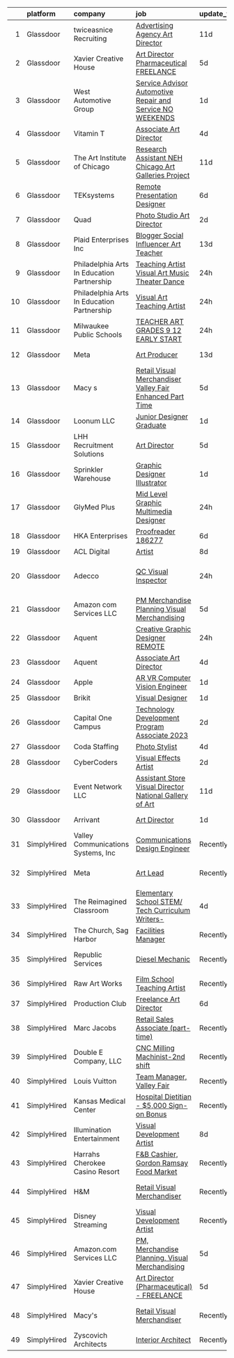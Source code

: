 

|    | platform    | company                                    | job                                                                                                                                                                                                                                                                                                                                                                                                                                                                                                                                                                                                                                                                                                                                                                                                                                                                                                                                                                                                                                                                                                                                                                                                                                                                                                                                                                                                                                                                                                            | update_time   | location                       |
|---:|:------------|:-------------------------------------------|:---------------------------------------------------------------------------------------------------------------------------------------------------------------------------------------------------------------------------------------------------------------------------------------------------------------------------------------------------------------------------------------------------------------------------------------------------------------------------------------------------------------------------------------------------------------------------------------------------------------------------------------------------------------------------------------------------------------------------------------------------------------------------------------------------------------------------------------------------------------------------------------------------------------------------------------------------------------------------------------------------------------------------------------------------------------------------------------------------------------------------------------------------------------------------------------------------------------------------------------------------------------------------------------------------------------------------------------------------------------------------------------------------------------------------------------------------------------------------------------------------------------|:--------------|:-------------------------------|
|  1 | Glassdoor   | twiceasnice Recruiting                     | [Advertising Agency Art Director](https://www.glassdoor.com/partner/jobListing.htm?pos=112&ao=1110586&s=58&guid=0000018316db4e4987479f5337fe9b1c&src=GD_JOB_AD&t=SR&vt=w&ea=1&cs=1_20ec08be&cb=1662535815410&jobListingId=1008096677502&cpc=BCC169F53084E245&jrtk=3-0-1gcbdmjqfk6ds801-1gcbdmjr2i7lj800-edb7004a59b6fa45--6NYlbfkN0AIiLXtwtv0BDns9BiY4ItblantFozdL6jLmLxNvS8mvt4_hCZCGA9HFZADUafWEV3hVN32I6b9jcN7wG-ZLzv6dnPBiW9t9JsLeTH_kW45mJNdDTg4heFNTs4f4heC3W5Tw3kYTJDRgpBozT3PIIQCQ1Gcv473jcaDYZGc-yzZMfIXGUznf1mm3htqTZgEJhHu1sOfGgDYf_Z9Rh_xZQiBOkDczLSkpSPzjGkU8OH05sq6Xlau2bT1bgWOVExiH73bPu_wscSUua3XxGx5PbFSppvCA7V4FOM2QJAe0Zl7h9urns_AukIxG-rn7As1GP8BvwR1wSEFF3p6Yj3u_fLPzbAevBgg21QkuhQMAm2Jnv-5L43_O1PYwF-RLOYfsQ0817aXCd665VA7Pv0zzfHo_ysU6M4PktGfZks5TrkosCu30rYxXAn32wlpVkSf-cPv0xey1crBMlHgBnZ5cmIb8qk57ygusVPMCGap--CO140ZwXGB8VJ2bECFL_zPYNuzAuLiNA7pmMhh8ljtMiloldpK47-jAb4%3D)                                                                                                                                                                                                                                                                                                                                                                                                                                                                                                                                                                                                       | 11d           | Atlanta, GA                    |
|  2 | Glassdoor   | Xavier Creative House                      | [Art Director  Pharmaceutical    FREELANCE](https://www.glassdoor.com/partner/jobListing.htm?pos=130&ao=1136043&s=58&guid=0000018316db4e4987479f5337fe9b1c&src=GD_JOB_AD&t=SR&vt=w&ea=1&cs=1_329b9451&cb=1662535815411&jobListingId=1008110153018&jrtk=3-0-1gcbdmjqfk6ds801-1gcbdmjr2i7lj800-5746db504536b99c-)                                                                                                                                                                                                                                                                                                                                                                                                                                                                                                                                                                                                                                                                                                                                                                                                                                                                                                                                                                                                                                                                                                                                                                                                | 5d            | Remote                         |
|  3 | Glassdoor   | West Automotive Group                      | [Service Advisor Automotive Repair and Service    NO WEEKENDS   ](https://www.glassdoor.com/partner/jobListing.htm?pos=106&ao=1110586&s=58&guid=0000018316db4e4987479f5337fe9b1c&src=GD_JOB_AD&t=SR&vt=w&ea=1&cs=1_f334ab36&cb=1662535815409&jobListingId=1008119583406&cpc=70E6D4E49C80165A&jrtk=3-0-1gcbdmjqfk6ds801-1gcbdmjr2i7lj800-2bc720b4f1381959--6NYlbfkN0D_KRozbKJx95I3LRYgbj09bqBDFeyQG4s8tCOB31p2DG6H_LVPF_tPZpprGOr1rMLMy3u-Kv81lti3wbG-o6orj-L5-nsq13eT9mff8hMbekRKIaqfvbBJz1V4-hkqkvxA5BVQKrgsPzRPMLozPkXoyHxtvSswbG4XvXJJ_eUjfC18U7jwTOWy_5nt1w6Rb2kbDGXM7LCv9MtVeWHoKqVf2Q31J4s3o0mr0NTbGvTcuwV_wdzay96VRDKdNqLVivyy8oALoxzHiV6CgIJyn6BDU4MYmzjxKW84hyDOWD_79xWe_HySOpyH0JTS8aEmvvnLTkUZKwjxDuFBDtHPHL47GWullK1xKjfsfzevic0KYSaHU4KyBm-LOoK0sLftd8yOlTNV1ez7CaxIxcnuF3f2aYtrratGHGgx0e5rSgb9RSKY2Agp3pubNic_knCyoo3gojaUXKN9zbbZoiXyh_osbtBfhehI3CnUKsFPpGjTk_Kkw_qhVQHpCnu9ggP8pKCZPFyoeGpyqw%3D%3D)                                                                                                                                                                                                                                                                                                                                                                                                                                                                                                                                                                                         | 1d            | San Diego, CA                  |
|  4 | Glassdoor   | Vitamin T                                  | [Associate Art Director](https://www.glassdoor.com/partner/jobListing.htm?pos=120&ao=1110586&s=58&guid=0000018316db4e4987479f5337fe9b1c&src=GD_JOB_AD&t=SR&vt=w&cs=1_f3da1eb5&cb=1662535815410&jobListingId=1008114719085&cpc=451933188B21919D&jrtk=3-0-1gcbdmjqfk6ds801-1gcbdmjr2i7lj800-f1e5f0aaf4dd2a59--6NYlbfkN0DMrcEu7yrtATojKJA7cEzGQ3FdRGWLh0CZQInL4ECGI6k5tN82kdM0OKoro5eXmjrzdC9P5oLAuJsnogc6HOpsd6Sr6VK9scQExpegxET5ys1DMXOvBJ3j2RciJFbEpvM34UZV54nHiJL8Shp2B94o-6zUDc8FdkY4qlKeH2Cf43Y9xr9oSOLZbDLP7O4nEGvdiCvHd4a6z8Fog91WUBvBP7CXA0Akqxk6PiXwJ9hqxwzOcLCB9R76TXtwlHpO1DT0Mzv9LVqLs0IV787C8i30akL229NgQVa4uqNSCn8nGFo0U39Obe4ribZsuD1pZ-47ajArYWqnuaPBdo58xyBWc_jjLm6uht0MHMQNa3NR-DwwFR4Uo7Y_EjpwTIWPmm-Jas5Bfgknia_-NlBypp1BRuI462Sl-280-bnkEqOB_aExEPyrjRZpAgm8MWwHDdpBjMV-moX1iz6iKqKv7aOD_kIov851EJK3LcnyNkbbXgdyflqFVgs7)                                                                                                                                                                                                                                                                                                                                                                                                                                                                                                                                                                                                                                                                   | 4d            | Remote                         |
|  5 | Glassdoor   | The Art Institute of Chicago               | [Research Assistant  NEH Chicago Art Galleries Project](https://www.glassdoor.com/partner/jobListing.htm?pos=128&ao=1136043&s=58&guid=0000018316db4e4987479f5337fe9b1c&src=GD_JOB_AD&t=SR&vt=w&cs=1_08accdff&cb=1662535815411&jobListingId=1008096860999&jrtk=3-0-1gcbdmjqfk6ds801-1gcbdmjr2i7lj800-8e8bed41e38952cc-)                                                                                                                                                                                                                                                                                                                                                                                                                                                                                                                                                                                                                                                                                                                                                                                                                                                                                                                                                                                                                                                                                                                                                                                         | 11d           | Chicago, IL                    |
|  6 | Glassdoor   | TEKsystems                                 | [Remote Presentation Designer](https://www.glassdoor.com/partner/jobListing.htm?pos=124&ao=1110586&s=58&guid=0000018316db4e4987479f5337fe9b1c&src=GD_JOB_AD&t=SR&vt=w&cs=1_43c6f9b9&cb=1662535815411&jobListingId=1008106163902&cpc=3BA4CE39D5B5DEF5&jrtk=3-0-1gcbdmjqfk6ds801-1gcbdmjr2i7lj800-fa0e62086725686e--6NYlbfkN0AuKz8EBO1xHDEL7V2YF9xF3dC_I9B9i-Zw2Jh8clPMK3KTieKealHQMRxLfyLBLKLyCZChEE48vioGS8a0Ez7NW0aOnvifFdpQQOujjdaUHEdWDHt4QNpGZAjjhsKVlr14T7U78cct0W5Qau0Rjt88-2mNLmcqtpoAGB14CgpGSHZQnfQqQFcpcRvBEk1W5ei5oR92AGnx66MxFucUc3kDNJNob8EFbS__s3RErfXG3a8NKie5f_Gpzk_8oX-D59EUYzNky63Bd93KD_Bt0-NUXtMsDq9-8Of3kyNtnS8lqwoqFYzsRx6VNC8nW8dHUJSd4apiuqTP0l3tsU_S3osPcGPeme4pGZCx4Svcy67cHNe6w_6i3S-XjWtevewb_67thV3gX_0capsv8BsKr-5ihIkxLajyiRVpDrJeCNTuQ3i1U1Fli6L5UqO9RyfLuhpLuwUTIYm_ZrHwZ5ElNtHh9eKApgV-xjsA7e7c9CwLJZwAcQgN4FYvt7-YP8OsXstuMlDxz3sSFda5-s-rJnqtIo4PDDLo5_pwH0qf1wpGkwWUuGB4vCTDtvl--JiZU8h7WZmXWO-wqskZx-DKxevqemv4hRXhYPd9tnKNdwBdgF9qXKJIteWgWrw98x4D3ubyq3sFfOnsXECpDqa5SD5dNJOE_-YUfplS57aJCtvQrhTN-YNZ7XOzBOH84ozMrfFRMi8vUgBrC7Up1pfXxeiQuweZ0aQ1FfVM9eG2Db1m9q-p8KA2n6lx0xUOluAsSHodyr_DZevRix6B0oZzEWpJgVpZAUESTj-oZZjZnab9p7N3x_7Ai0JEJVR2MN3qo2xldTXYHXWNMjbKHLoGEJqt_WktPDL4k30ytqgQ422mmZ1AxBwDSnhM3iTuCmsjfdhHmK6U_v1PEv7pPWazQzOyDYVBeYCGy9A%3D)                                                                                                                                                                                                               | 6d            | Dallas, TX                     |
|  7 | Glassdoor   | Quad                                       | [Photo Studio Art Director](https://www.glassdoor.com/partner/jobListing.htm?pos=115&ao=1110586&s=58&guid=0000018316db4e4987479f5337fe9b1c&src=GD_JOB_AD&t=SR&vt=w&cs=1_9ea39736&cb=1662535815409&jobListingId=1008117166165&cpc=F41FEAB56D215062&jrtk=3-0-1gcbdmjqfk6ds801-1gcbdmjr2i7lj800-c144b3a1b66de793--6NYlbfkN0C0XETh_9p0hFVWodd5b4yyhLbSJ-n_97YuXeG9ZsPyAO_rZ2JpYdwEW4NahdWVej9T5kgrKJeAUnkL7YDGWqQF0UcggUpifIQBgaZ6DLXP3FxKm5KEAc1vGz148wUQHLMU5hDD-2VQ93krt03slfD7TrDQGpxxZB2URoYLYCRTkhQ-r0uVhpBvr5BeiVKixz4rXc1y9J5bfI_8Llr_OXwPIa7sf3GG_-kCaR1yaeSZJQ9-6ZzGs8uvhffooT-CKkqCU44WMh0B9ON8cmLMPbDe2ToGnxUWSI3DH3W1ay3RDKFBJfytQ44-vFhqeR40m7vQ_Od4UEkjvsBHraUMfTn-F_2X_ztbTtK1MIW3jvoix1sXDROsYtXQexfnjbvyOdnk839ZfYQkVsZTISUZBwc-FbtfeKKH-1MN2ckFW730xQGte6jqkuSm)                                                                                                                                                                                                                                                                                                                                                                                                                                                                                                                                                                                                                                                                                                                                | 2d            | Mooresville, NC                |
|  8 | Glassdoor   | Plaid Enterprises  Inc                     | [Blogger  Social Influencer  Art Teacher](https://www.glassdoor.com/partner/jobListing.htm?pos=104&ao=1110586&s=58&guid=0000018316db4e4987479f5337fe9b1c&src=GD_JOB_AD&t=SR&vt=w&ea=1&cs=1_961887e9&cb=1662535815408&jobListingId=1008090364684&cpc=BAB9AA3F436D8911&jrtk=3-0-1gcbdmjqfk6ds801-1gcbdmjr2i7lj800-59473afbda2dedc4--6NYlbfkN0CerEF43NvSmNKobIBw0nTZOkYDHcKNWop8bxfdmh1mR_153UERoSsIBmaXSegOUu2u0qsTpRr3z-bdVA_VCSbo1kysltcIBp9JpIKrWk5qtD0bYx6Zr_WUP7E7E1515xXAOvEKUXZ8oTSdcY4i9xO13y2GPQP-MINmSGTJ3zb8uoID-cpFVIa0p4MYqkTTdI28KOiJZd5HKbSjw2FlAMy6lGofAMyejWIOCqpx4ncbzBGmdbFSuf_WTQUk3np2N6xosnfYxLQWaoXHr_XKossvAWFzhwIDi0WyAdG7-xggb3ADLZLaDFcWhyRwQ-H2h8fOhyJZpz_L8sEah8RVZaFzcRYyTDvSiz3IRCLJygkfsvAob2jTBVpJ1u64Rl39rulsgAD7riARaWk6MLHbgMljSP6fiHJQpqxTP6yG2uTRekt0h7TEdOOD6YNW_NT5WktbwvbZ8-SB7vA5GtE4fz-pQ2Fvvo7VOjsHTi9JAeKZhrvrf2BH6RBFOhvJo9fEsW_Vefg64_CqYl38gCGHAQzi)                                                                                                                                                                                                                                                                                                                                                                                                                                                                                                                                                                                                             | 13d           | Peachtree Corners, GA          |
|  9 | Glassdoor   | Philadelphia Arts In Education Partnership | [Teaching Artist   Visual Art  Music  Theater  Dance](https://www.glassdoor.com/partner/jobListing.htm?pos=101&ao=1110586&s=58&guid=0000018316db4e4987479f5337fe9b1c&src=GD_JOB_AD&t=SR&vt=w&ea=1&cs=1_493b1af3&cb=1662535815408&jobListingId=1008120583535&cpc=70D6958B2CFB98E6&jrtk=3-0-1gcbdmjqfk6ds801-1gcbdmjr2i7lj800-b946f5928ed3bbbf--6NYlbfkN0DeXU0vMxLyKhfauY-dgUBa_3v1DHLtGGo4EP_Dl8CiYyPDWSWEoavR-pP_Rfsok9UvKhxW-V0QEzfrXpmnrRXkomoNPO4To5oP5oKq35b4_ULwkkfl53JihgxHfvnDu15gfYQrTQQsgU3uXkB_oeErWL1IjTY4U9xxlfCaeWBYuqoDZQzecVG-8mEpwhK5fKRK-20CX60YwtKo4qOKPkbPqpcUX5ac52E5k7E667yOITVyK3jYjouLdbf2IFoJxZnxox0IsMTintxVwkHFMgieRdAxztHZzhiSbSbx1SKhm2la_L4B--qBAlWqdxEoNBXQ0th-Jy1GvpzCnTudEdEQ3KvJLz5YWmWSLHzyfGjEIf0DdrrzukEUGAwW4g_YIAmUFl3AuiYmbvSTKkOu5qqp6CFfWDkns8PWArSz6lvYnPqT45Q3DyVzMt-gCF6cV930VT3eJ1LPVepJnw54v33McmtK0pbN-bhOz9BBYVTYd7W1h7lZl4x8QSWXo2Jj0yHRzyYWPIIr0w%3D%3D)                                                                                                                                                                                                                                                                                                                                                                                                                                                                                                                                                                                                     | 24h           | Philadelphia, PA               |
| 10 | Glassdoor   | Philadelphia Arts In Education Partnership | [Visual Art Teaching Artist](https://www.glassdoor.com/partner/jobListing.htm?pos=102&ao=1110586&s=58&guid=0000018316db4e4987479f5337fe9b1c&src=GD_JOB_AD&t=SR&vt=w&ea=1&cs=1_af5dfb47&cb=1662535815408&jobListingId=1008120853288&cpc=036CEF58F9688075&jrtk=3-0-1gcbdmjqfk6ds801-1gcbdmjr2i7lj800-b73a778554588c6c--6NYlbfkN0DeXU0vMxLyKhfauY-dgUBa_3v1DHLtGGo4EP_Dl8CiYyPDWSWEoavRXNthk2SYWrILHiYE3DEakVSCRBXQMCDvgCm0FJDHswU-WY9oL_3cru8vn3LQoY5vxkX51t-2W1pDJfnHGc3IN_rYewwOu2l43f4D_vKypS4iAz1DnxUNoLwTVfS3-JeK8KF1JGXSTgljgw6zSI874_3vd3mZl_GQj7w5KItXlZAabuYKs7Ohn1q0_Lp5eQhRHfvCmY0F9eEZLP1HdqLm3fLO9fJYvXhyMdyjbLpnIcJ7f8rsz5KtTJ4ADJPJzZKr_t89E_oIlJ001OOwj3CKWRqCL2hHbmwLVmSZJfo9-ZrnGUSRwM2w1fY_24dNIUSV49LMlqykkuAmhtVOnI_aIwx1_NZEJ7atrQaYvr5EaMC2lYgAFTyoAOgMzZmrd5yEHLcw43LOoAwRC-5DMyo540WxalswCqrxyBIMaG1iU4zD0RSIFvlgsZyxsDSAZGydEF9QByPD5YczzgPpny9T6Q%3D%3D)                                                                                                                                                                                                                                                                                                                                                                                                                                                                                                                                                                                                                              | 24h           | Philadelphia, PA               |
| 11 | Glassdoor   | Milwaukee Public Schools                   | [TEACHER   ART GRADES 9 12  EARLY START ](https://www.glassdoor.com/partner/jobListing.htm?pos=129&ao=1136043&s=58&guid=0000018316db4e4987479f5337fe9b1c&src=GD_JOB_AD&t=SR&vt=w&cs=1_64c8b8ba&cb=1662535815411&jobListingId=1008120123852&jrtk=3-0-1gcbdmjqfk6ds801-1gcbdmjr2i7lj800-b972c9ecc7486eea-)                                                                                                                                                                                                                                                                                                                                                                                                                                                                                                                                                                                                                                                                                                                                                                                                                                                                                                                                                                                                                                                                                                                                                                                                       | 24h           | Milwaukee, WI                  |
| 12 | Glassdoor   | Meta                                       | [Art Producer](https://www.glassdoor.com/partner/jobListing.htm?pos=108&ao=1110586&s=58&guid=0000018316db4e4987479f5337fe9b1c&src=GD_JOB_AD&t=SR&vt=w&cs=1_3c84b1c1&cb=1662535815409&jobListingId=1008091260179&cpc=7F6F94E2229B3AB5&jrtk=3-0-1gcbdmjqfk6ds801-1gcbdmjr2i7lj800-c82a7812f4a80d0d--6NYlbfkN0DYl4UJW4r1Vl7FEn6T9F-rD9lpC-0oMJVSiWjK_MGUd8e8cHXcpv6KPyjLHZEfqkWa64WtQjPMGSY3b4Xmvffub74Om7q6JUrafOcFe-siu-8HBcotyNKtAF0V1k7ElnbzbxQym_KPVdLM2ObjsZ_FR8wiyJl0fhv0P_zPDr-Wd-SQ5GCCSBtLrc1z7zLMtAqqBoql3cPwMxX2_rInJIYRickMm0q-hrloU5qQBPPO7Ya8DT6bJ-gg6ipiSrrNdXtjD9qKICKpJHuirG-51Jjpp0-Jq4UTLL-0uptjsK-cu47oTpt5bqqcGGlFBAIbfONNQ4rrv_JRl_VDYSm3vS__MewxTbcYR8gqv6X7cukssFkUQm7Q34a6AtWfOwk1bJuzT2t_uxQau1vP4-dHOh3n23itJwBdXUmocU1Co2sxKK6kmYounqen7gDnrsbM-e5Un6kuYu4RRStnikFfLjfgVPFxcRUZ_sy3vXyPXT53E1Q2TFxjMwZIVnOS2ffPRYApY378FrJZ86ZZrcKAP9IWUKdedDjLpeD_bznrEITX1BGvkoOzhQAF4FyAj-i-pnm-Jr0py846B3pc3e7O8uVTO2gHwax9rHla5AMUy8lDQr2NM5Y3ThHvpkAd6I5GyhwzrmcQxlxuOueG_e4nqxtTij2DEUBuG4yOLAm43d6H9hraIuLhFdUqXyNVfO6SJ8hTKYtjOekfqYtq5mGNUvXgSlxdEIWQ-tD1b2OCpxgazx5AetlVqrMd3DgGBisI4mUPMZfvpPS5MdyPx1PxfON_-qJYmOQ9Q0bEI4CV4eUYYwENZouqF4vu5PXBxMjMNLJdV5NtT_5oOG1kZIbFiV7CW5gktlwklg13xrbZkKc6zlB_Ia6cZNfnr3XYnPoV2z_CnkwhZfjUDq1F20a6FUOAyeVyVIMwMNz0q3OUBXi9FDr78TaTNDbbI5k2RA7omif7-wXO2rQ-YqVHqQ7ek2GFPSJjMCLXPOiRxFSuwJvU9GvjSvTzRXNkj8mQZi2YLbIkewv2rgAd7vj2RHaV8r3L5Uok8Dm4fNZ_1lM6yRDFyvrFD6OOu0khVHvqWmgjMZA%3D)                                                               | 13d           | Burlingame, CA                 |
| 13 | Glassdoor   | Macy s                                     | [Retail Visual Merchandiser  Valley Fair   Enhanced Part Time](https://www.glassdoor.com/partner/jobListing.htm?pos=116&ao=1110586&s=58&guid=0000018316db4e4987479f5337fe9b1c&src=GD_JOB_AD&t=SR&vt=w&cs=1_56518c92&cb=1662535815410&jobListingId=1008110160549&cpc=47CFDC01B3F81FAC&jrtk=3-0-1gcbdmjqfk6ds801-1gcbdmjr2i7lj800-5da6c5e2803bcb5b--6NYlbfkN0DjHvLHG-fYDKeElzGabtytFldtxc-EIiSdXvIQjqX9HIzUG8IcG8J2Fjb1m8vVYbj7UkJkEuE7faAcNrL4UiOk1K5ZpfKM1XE2TmlsSwr4vNdtZNE5lC1BRV8l9gCjzIxmFNjv3-gzqoGswfWb1s5GqSiPkuwivaXS29dbgNBYWGMRuK-oPmeGNFd4M2eWhNNPXxrsCosWQFfErU9inhL8w3sckAwg0wtOcepzmU0NQYfRKn9iyQLCdDgfedMnetR2dKZmxBiwZ79I9MQjV_4Mku41_fW_vp_ahiFHCjyRHz2sozPFxku02y_kcSziz1hN9ZrFYzeGhYYLVI-g4iT0NHu7FhslolRPy5lxQHRJpNXB5mkgG7Cb3xZAz6VWJBeaNlaJSwEQ86WtPSVJ6zllkeR1eKwHjr87SkHrj5YT1MmeRHzkJfRZCsuLXEiHU58PDIx95QVrJ85CXG8vWhtVEY-Cp8_-S2zZMWiMxmDc2-f9gDdO1hlMtTF0cFsXiNP2O2_65bJSCc158z-SAH7T2s6ScTjSO1i5bPrbcy57Nv2cEJiLhsqPW3iqgoqzwP50s0qsmH8V6zUF2eSOZZChE8YD-FTNTnPtKbQaPKb2nhVk4gER11D7jgulHoQGqHbTubSwlOJ8DMg5ap9xMKRmDeDvs9Bn902FV9wkKbO-yYNceBcJVkrNMfGptrVuLsE8H1cH9O_3BnwV-sIJzbqKSgIoCsXKmTAR0Gp8n_4VYPl0fC5j6GDRdJGfDOINwHpG_XshMlbJygYkhQ0ieUBAzGw24gAiua72cShUEU1RwFanta08eQ5G0tWul-_bEkncZOmyrncTqJUEZy67qU_ufDLxxDkfaZopFQJLpVKB25mkmKglSar-bmE77tXddrLlLAycHTXq9XOpfm51XzwtDf8Ce9cKKwkZ6wX_B1SH2oMq1ecKEhKPiAQjy9MnDpY0BXGsB_G7--wNUFwMr0sGbHT4TiuUKSxCyvn6_ckMAqnjiIkOQPm9_ml-LrBmPoYDUYBZfzvDekYj4O0vBULzU9FfwKtjRfOXTZTVCpvVGvKMz00P9kFBBsyR1f8-MKrsope0q109-w%3D%3D) | 5d            | Santa Clara, CA                |
| 14 | Glassdoor   | Loonum LLC                                 | [Junior Designer  Graduate ](https://www.glassdoor.com/partner/jobListing.htm?pos=109&ao=1110586&s=58&guid=0000018316db4e4987479f5337fe9b1c&src=GD_JOB_AD&t=SR&vt=w&ea=1&cs=1_f801a3e1&cb=1662535815409&jobListingId=1008117829071&cpc=56C4EA4A1A191A49&jrtk=3-0-1gcbdmjqfk6ds801-1gcbdmjr2i7lj800-40214ef59b438126--6NYlbfkN0DAwgduWqBP7ymGN-lTADpinz2i-23XbRAyg5ywqS-MDfuU4MrSvHQrlYYDKmwGGmwluOBvz7vMslEzgRKJczfPOFybmcpWvAGGJl5bfuMi8XlHlFi-cravDhvAvoHGrCoTnNay-wBlxzCKwuu0iSTYx6TpVe9_VIsP_lWlZpD3xOCbK1FaavEr53sOfhyg6Y0h0G6NYtT_yb1R4q4U_ADB1Zi8kr9V3ACf-UNYgYppmWRooKDWr3bJiVKtM1ALJpd52tpH0O1SH9njzIiTaU55yfUAUGiIL2vosU6fi71etduZzAuPMnCrgY9Hx4i0T7cUzUEOZCr71mqSh9hl5gk13EgzEG7a_aEKESBodXzduFQg_hbl-cZFeLKvT1JSCwU2TqHZBR65ZsG681rpWm9uhJ9Dsfl42r-p72fAxY9gO31E6Djdl2aY_G-9Zl931SYxOrruWbw9uNIQ9zXGEpmuDaTnidyH3XLwn-NhettvUGIZP5xjCCaMw31xtndF6ek%3D)                                                                                                                                                                                                                                                                                                                                                                                                                                                                                                                                                                                                                                            | 1d            | Valencia, CA                   |
| 15 | Glassdoor   | LHH Recruitment Solutions                  | [Art Director](https://www.glassdoor.com/partner/jobListing.htm?pos=123&ao=1110586&s=58&guid=0000018316db4e4987479f5337fe9b1c&src=GD_JOB_AD&t=SR&vt=w&ea=1&cs=1_fc3e9ae7&cb=1662535815411&jobListingId=1008111168499&cpc=8795CF9063CD573D&jrtk=3-0-1gcbdmjqfk6ds801-1gcbdmjr2i7lj800-594b05be6f3a8538--6NYlbfkN0A_GD1K3dzeu7WcKnsm6RLSD1_QV-mkIht0EvhowBp1RB3nB2zK51B7Vjdo850qtD2IlWP7qN46OduFOIBgA7Elws9-g-ty8moVJwKK5VZpGdytBrln9p2OhL9OxaDIHfNoVEAs-Oyh2XOsSrGI8Dcsg_D9TDHN8XnUbFPE377tbfZ7cW-CMO6C7uNUBSzygqxXz9P1v2ZNeQyP9sDQ81Y4GHig4L46ZsHGowDFD7sXV3y6qknBkf_c_WAzHog3FJAnyfvmvbk01aKcEQodNRPvljuyoMCI_aaaxmbSRWEROWkJVPgc8FFZdJnoe7YcXjWi4_ZpJndi6YrYd6QlGW7NHd5AKjB_GBJRMMyX53bPdtIXAZvXLQoLvq8qTkcgxcJZuZafS2DK6JS0PzVsG_lYRsPuWmTvHlj6K_ik6DzDY_HovcbLQsTqr8kbD3ZQGACE5ka3b5424FyGLsZ12PBNpZ8Au7BR9Go2u4_fcODyDVgUmo2_ZYkd6-Lx8Tml_Jr_Nb55Kv5kHLjduIo23pgbirFjTgF5QFKCVPG2eba0x6auIq6QbcRli-N90erpkyjQTifzeyJYNgzAWXDVktbAr5SAAFauUzx4mKuL5bKY2Naj7gp5xQDAqIwWAjycB3Qys6Xzq97W4CqG1CzOgeCNSgK-0EsEn3KGzlxN7BJQOJz9U7bhru6C954PenPMKlMdmZdib5_0bK27z4wm0uKOIVD9VblORSu9neLHj5vVog8av3cJg_61jxMrY3la6uCpztDdJuj5Jq31SCcHMoBWbMmdg_oFNjo%3D)                                                                                                                                                                                                                                                                                                                                                          | 5d            | New Jersey                     |
| 16 | Glassdoor   | Sprinkler Warehouse                        | [Graphic Designer Illustrator](https://www.glassdoor.com/partner/jobListing.htm?pos=110&ao=1110586&s=58&guid=0000018316db4e4987479f5337fe9b1c&src=GD_JOB_AD&t=SR&vt=w&ea=1&cs=1_16095da8&cb=1662535815409&jobListingId=1008119437871&cpc=0C139D4CAD5A6DB2&jrtk=3-0-1gcbdmjqfk6ds801-1gcbdmjr2i7lj800-23cf4bdbc12d4ae5--6NYlbfkN0DWtRa9NJfjQIs4MWRRqD4F41esfMsK79cV24t80VXfzRKFVO1HOwhLjPBuvxuRJCA6N9YdHF9M0Aq3KvJjQqw8lYNsOZ-6jJ5IaLByCRWZkeONBb8JHpC3oOi0BMDYhCfqb_avAtQ9EZUo5hZxSHwSSHZL1AXmvZD-NEMG6CzGM_jQ0DqTjJra53fp_NYTgNxJdunWuI1pQoJGBHBmp7SbtOfKio_yf_BWF1R2KYc9CiibD742sivT25K2rkjf8Z1PwfS8VIiM4dj44lw5cUJ9rQZgvTTOKutJVIP7pBiUjGR1QdvA1rL30lvcB-VQjsAvJeAt1EbjO3-V-6uYH48tpB359XVmnshG7Ydxsq-2pJGoGIJtgl7zUk55PoLd5IjFLoCSW1Z9tAuNSP1fFhu8s-Gw-r79j6JpVxb_osjdlSaS_NGD_k_G2PA7iyOLN3nBOwYbpokirOQwLAUczYlimuiGj5RP3NrrQ_hp046AUe-UYfgvOjUAGCrHlNf1Rp0%3D)                                                                                                                                                                                                                                                                                                                                                                                                                                                                                                                                                                                                                                          | 1d            | Houston, TX                    |
| 17 | Glassdoor   | GlyMed Plus                                | [Mid Level Graphic Multimedia Designer](https://www.glassdoor.com/partner/jobListing.htm?pos=103&ao=1110586&s=58&guid=0000018316db4e4987479f5337fe9b1c&src=GD_JOB_AD&t=SR&vt=w&ea=1&cs=1_48619cbd&cb=1662535815408&jobListingId=1008120966594&cpc=7E331B339EFC28D0&jrtk=3-0-1gcbdmjqfk6ds801-1gcbdmjr2i7lj800-5daef253e4ddcdec--6NYlbfkN0D0HV2yTz4X40il03i7B4p6zykbhPAjdO74rASSGNohSlnBnS_mZy5ah4d_eMjiqjCOiZOfr_-vB8_yhAp9oQwH0NPuwVrEIZaHPF5kUZ7HjgZP1wz3Qco-ivymLUQ4g7nvrbJfNSDeoPtN6blJG6FY4prihzewB1x9irE-nuJEmt9Tr6BpfjjHpBCmSrtZGwTxYXOOQgybgGuBc6wr4g8knGySC7a7PeXMKOR-xQ-bnHRXwisz_uFpV-RM2ZFeP_PW039haapZL4_Ow8V64LzZiZWA_0Qpvn8Qs8edlTSay8bjBWz5jd1EWtgrrTul8V6E6akw85kM_UrNcc3jlhSW9RXDSB3AqcKC26RglZYP-Ds6Um-FGCEbc9tX1Alb3Wgmfz3li-sgGA461i8By--idETuD7D9r7OFqsLlfibfnFJxQKZZdB9ARj9WW1hhbDnLM1Ev4FzLI_g1aMf64mUIK1P3HP97zEjG_jVsq2Z7_atQn0DRUvQ59DR8elEgRpM%3D)                                                                                                                                                                                                                                                                                                                                                                                                                                                                                                                                                                                                                                 | 24h           | Provo, UT                      |
| 18 | Glassdoor   | HKA Enterprises                            | [Proofreader   186277](https://www.glassdoor.com/partner/jobListing.htm?pos=105&ao=1110586&s=58&guid=0000018316db4e4987479f5337fe9b1c&src=GD_JOB_AD&t=SR&vt=w&ea=1&cs=1_001a5419&cb=1662535815409&jobListingId=1008106339459&cpc=654405A9B1E0A9F5&jrtk=3-0-1gcbdmjqfk6ds801-1gcbdmjr2i7lj800-1e426b004c17d5fd--6NYlbfkN0D2Zbx9XuZiwQ79GU-6D-_G_OF5jUrh-BR5XA-QHW_xVEvvOjbjwa9TzC44A7zOICsnJ8Bcj6TUKlLgfwOvh9s26w1ojvkI0qYs6bFcr_QPC3YnB6ZCkKNaPPwi4P0XVq4S0Qp0vN1mGGWvsT5IRDNMD6NehSMKe4S1R15tEdi0U9Xayo56Zu28u-R9D5JIjVfQwAIaOPm58jV48tL7Qcu8mFNXSYOrsqvAzqiEPrGoG9yGC1JMrXgXdfpP-6pLrpV6i4xCP5sslE1J0CMSf_nMqU79oigIQKe-WNP3KGbckOy1rL8syeBt7TEPIRNerj6vZ0eaPwPzexUDL77fSmsYJ2Z2G3ckuCvccWazMfgTlJP9iZjGiQb9OyM40uYf2pmu3vccLBZAxwdRxssnEpkEDn7NJkAMBNn13_hcS-oNjC4fPddOgmDN06DK-lfPOa4trKzsVZtzmFaHNJtQ1l0WJ5bAvo7YQC-jVDFjFcNNeW-ugQi7pag2gdf3Y2Dm3ok%3D)                                                                                                                                                                                                                                                                                                                                                                                                                                                                                                                                                                                                                                                  | 6d            | Remote                         |
| 19 | Glassdoor   | ACL Digital                                | [Artist](https://www.glassdoor.com/partner/jobListing.htm?pos=114&ao=1110586&s=58&guid=0000018316db4e4987479f5337fe9b1c&src=GD_JOB_AD&t=SR&vt=w&ea=1&cs=1_b1864b98&cb=1662535815410&jobListingId=1008101620931&cpc=9908D8D4413DBB8A&jrtk=3-0-1gcbdmjqfk6ds801-1gcbdmjr2i7lj800-1e1e6a7596bc3497--6NYlbfkN0Aba5oU64R_O9Kj8y6RMdSSFXuPwn88DcWu9IRDlipDHjxHIIFB0atBqVJ04z1yB38sNRUaQYWnAKEphvg7lL8lXO8IqVxt434Q98Gc7yrsNslHBsmIeBGPsUtenThiWrPmLMkW9YCqY3Q5tb6FPlv2NuSf3xHOCUjiliOOPcFCEuAxpymEIeR4hIwIZU5-Q07HVi_53RtFGtxTA_BevdGwhr_-qMg4EyUcBJzRSJDxEhYaLkEz2nD-2e_MEA5bBfjQLBv9AIJLKtFehbwoFd3lFPtniUiIg0ts3PwMvdeMjn2oLAZrcjCN8Tb0pC0qQIUNMMmi1Gk841xTBFOsZqK4k_97Ey8pfraCdvHqQZe3JRgt-Sl83GCd_BLpjzUnqz-NUR8O1O0-JMoJAb-VOctKQgty-ZIezovjhyXRMkFVyV_YCRaSVcI0t2joiQkiwAC9Ka2BYACXvkXZACYXUNw0eqUlZIakEAeLO8U5o25cFm3J3cXPFv5Z)                                                                                                                                                                                                                                                                                                                                                                                                                                                                                                                                                                                                                                                                              | 8d            | Remote                         |
| 20 | Glassdoor   | Adecco                                     | [QC Visual Inspector](https://www.glassdoor.com/partner/jobListing.htm?pos=122&ao=1110586&s=58&guid=0000018316db4e4987479f5337fe9b1c&src=GD_JOB_AD&t=SR&vt=w&ea=1&cs=1_6a1529cc&cb=1662535815411&jobListingId=1008121730426&cpc=2CAED5C921A5F994&jrtk=3-0-1gcbdmjqfk6ds801-1gcbdmjr2i7lj800-0dcd5a41f4c7a90c--6NYlbfkN0CsARmfH1XNQTa22oGIIJ18FtyAjbQsgfeQZpddTLaeHvS13ZX1kSY9xm5ih0iGn0oqqVGXGSJmHhNDjNGZvaNvPgUK7v3J6n9oWpoxmR1o1rNxZlHBD_mQQ1wqTZIft9GmQ9LsFUEt4gg1TMhoS0fk5LSlO7gQlZjVnwEIjg-XgJ9eX6uMzLzHGB3179kqDyVbK0f6MmdXdf7HgDJY2GZArHwvGV874rdac31T4ngfrVBh_ny0uWjgPtBIO4TKzJaCsieETUaTyfb-QBPjyIEwx0h9twpE99ceBvN095kvhWdXXx4Bfx6FEugkWHE60SBR_7mhe3b28kjqGdTVYC4IXdv1_lb5MT4e0PrMMxtdcCGZN4Z38ET1SYBAz2nQ4I8VtQLsbNZhFU__om-3K2pyinkR8TBNgqeeRdDszMi6HSpyLAIzp3Bb6WeN2AkAa81zf2mUB0Z48jViu_iD3Hg7Skt1g47TrsnXIZOX4P8IZLee6BjsKLzOb7s1KqKM-5BYfLJQPdpmxo7cmt6MtaDRfwP5fSwg1v37FOvSQt3d0KvB0N99DFROP2gCdCLSicSAWq_DK3koY64ya4cMoDFjyF7rJCtBkes75vOnNLrA6FW6LxQatB-kbDX92RJTpZvBaRqOZqE7HNQQXKZatFeoDeL2DmjkY0o%3D)                                                                                                                                                                                                                                                                                                                                                                                                                                                                                   | 24h           | Highland Heights, Cuyahoga, OH |
| 21 | Glassdoor   | Amazon com Services LLC                    | [PM  Merchandise Planning  Visual Merchandising](https://www.glassdoor.com/partner/jobListing.htm?pos=126&ao=1136043&s=58&guid=0000018316db4e4987479f5337fe9b1c&src=GD_JOB_AD&t=SR&vt=w&cs=1_0b89dcfb&cb=1662535815411&jobListingId=1008109104492&jrtk=3-0-1gcbdmjqfk6ds801-1gcbdmjr2i7lj800-1790ce31e7dd6f83-)                                                                                                                                                                                                                                                                                                                                                                                                                                                                                                                                                                                                                                                                                                                                                                                                                                                                                                                                                                                                                                                                                                                                                                                                | 5d            | Remote                         |
| 22 | Glassdoor   | Aquent                                     | [Creative Graphic Designer   REMOTE](https://www.glassdoor.com/partner/jobListing.htm?pos=121&ao=1110586&s=58&guid=0000018316db4e4987479f5337fe9b1c&src=GD_JOB_AD&t=SR&vt=w&cs=1_80eb796a&cb=1662535815410&jobListingId=1008121287490&cpc=654405A9B1E0A9F5&jrtk=3-0-1gcbdmjqfk6ds801-1gcbdmjr2i7lj800-f82d54cdd6eebdc3--6NYlbfkN0DMrcEu7yrtATojKJA7cEzGQ3FdRGWLh0CZQInL4ECGI9gD0Wolx9R2EDT7B77c2cQrmbkUFXy7nGAr5PvVIZVW6_mvVP-l1muXi1Go6q2KKpmnytCKf_R-m4nfPhHaHJqQrI_6Q8V1EZfF6pBbCotJnhkDVOb91HN8QagCp3Z40nvYUHS_QPH3I3UuzGFLxZ3lZ44_dia-80_GB5Aq6qN2Gm8KA1v9uN-N1cvZmTy8rXTL1RzggKAB5OxDb6zOjY0y47hggn6PRDmkLAuJ63lyYgZPaatlcsUiOHNotoH19cr_UjGACAkg1oJjorT9pv6toqhE-4Nx3oy95oC5ORgPOylaxzrCnFCMZEHx29OVwhq2kZxRrMcWwTcFa7nt4QUxz8ARSicMcLQglB3s3jlIXBBxOmhGMjQIqKsyvw-tv9lM4efHZzCPuZM1N3i6MC24Ovn5MM8EpHWxzEU5uZsckLCt2_PemcM%3D)                                                                                                                                                                                                                                                                                                                                                                                                                                                                                                                                                                                                                                                                         | 24h           | Remote                         |
| 23 | Glassdoor   | Aquent                                     | [Associate Art Director](https://www.glassdoor.com/partner/jobListing.htm?pos=117&ao=1110586&s=58&guid=0000018316db4e4987479f5337fe9b1c&src=GD_JOB_AD&t=SR&vt=w&cs=1_716b903b&cb=1662535815410&jobListingId=1008114793180&cpc=334ABAF5D42DC775&jrtk=3-0-1gcbdmjqfk6ds801-1gcbdmjr2i7lj800-2b27a8d8d7b582d4--6NYlbfkN0DMrcEu7yrtATojKJA7cEzGQ3FdRGWLh0CZQInL4ECGI9gD0Wolx9R2EDT7B77c2cTND16XLaiY2H3rOmQzxLKJaydLa3V5y56sUw6GQiyk9T34AE1rAp2D-iVbnf1fmTy8d68VMVFA5RypBNoxG-NO8V-vQUwOKmNkr3Hwq3U9cCL3Pnw0xNb0o-5jYxCCoHifEiaU_0t1nzlgV_jlPjp-OAyYl7YLnajWDyGOh8bW9JWg8J9S5oHEePBdB-pmazyl4UMcVxuj738YSjTx1ILq-dJ6WxVgoAeyL4-kROy1jd6OcFNHA_BMzTABpsT7UKHc2PBmFH3E7v0RF6eVrWcysBvyp4eR81BqvKXERwBLFZ7czXArAQyQAed7hX4Gpr6TgffxZv3urE3uGatZAMr4M3iWGUvM6lQkFM7ioL2FBqOdKsXjE7Ws_bjdIKvC50cYTy-jXq8o56P189K3Ob0I)                                                                                                                                                                                                                                                                                                                                                                                                                                                                                                                                                                                                                                                                                                   | 4d            | Remote                         |
| 24 | Glassdoor   | Apple                                      | [AR VR Computer Vision Engineer](https://www.glassdoor.com/partner/jobListing.htm?pos=113&ao=1110586&s=58&guid=0000018316db4e4987479f5337fe9b1c&src=GD_JOB_AD&t=SR&vt=w&cs=1_ba8e7978&cb=1662535815409&jobListingId=1008119547919&cpc=F41FEAB56D215062&jrtk=3-0-1gcbdmjqfk6ds801-1gcbdmjr2i7lj800-91316586bd67fc3b--6NYlbfkN0BvKrLyj5gPmtZO9T8euul8TCxuuKNOtzRJOomxnwSEodTz2Bc-sPZlt2Zgji_QUXHUc8Wm5s2WDj5Dh_ADnoJFOODODEf530LuCTkionMKgANx2x59Q-KiX4Vne04_Egz8KfpI4Xe3qG3CjgyM6boCvsIVRpZBB7qMN40wh0_RD1LQO9HAQAPUZ2byLVf0FwSKg4Dyh0kQxK9dKJ-uhECwWRUGWKKshvnKguhN2ZUnvx-EZg7GWUznRW3MRjbfguzPI3R_-qr7g_a03ks1xaRcoezy5Dhn-dCuCu7Ud9MKIbSGvoIINuQz1C0hOVRNMDnhBCJEdQq47q5COVxS7Inkl3xeGMw-ODhEpNUJsAp4FgzU0C0ZXutkWzYOT0vjfSnapyhQt1dekyDppiw0lZqCwirnJcvdpWSM80xGnVryH8cxGvdCFJfgbHAyHCAb4ws9Hau-FZIzUwhSOEvJBFaMooq-49J73hV_2XVGIUb_4mUUAm6qQV6uZWHtiwzLAi3JmjlMSm_w4mAfizYTwnNLzkn0yeVxf5EWW1sRNQRJvRAAy7E7jVJXIv2bMD_KMqb-jAhBsNh5axOX2sv8Hs6EFV9g3eYaD-Z5c2zA2npuQgIwfIxRXBiE5Mh1Uyy8AcDeBst1keDQtyoKSVvgPhxKjrG6qczfb6wztUs8_QNIdXSQn8jT-am0ptjBrkCfAEBUKVnelL16QhdLOHiASKU3NlX4_W2FqMorzfMVXdz4yTXq2EzJtx5Klqda_ZuCeTo_304UaW2lQC3dEiZ6t7BuO-bc7HJTC3qm9LAIEwBKom8x-F5_sosFFJfaWXtXHbQcOvlLKb0jbRR_a_18gWVP7TqgaVB6ePV6WZ1yr7Wxaos4Hh_bG3nwljrR390mCE554_clwAxm2_qwf-OzdVNeim1lgdMT0HGnFkvqsBbH_nhEKcm88Jg3SsCvPehfxmcKVsa4FOz2vemSi8SgO9EK)                                                                                                                                                           | 1d            | Cupertino, CA                  |
| 25 | Glassdoor   | Brikit                                     | [Visual Designer](https://www.glassdoor.com/partner/jobListing.htm?pos=127&ao=1136043&s=58&guid=0000018316db4e4987479f5337fe9b1c&src=GD_JOB_AD&t=SR&vt=w&ea=1&cs=1_348cad62&cb=1662535815411&jobListingId=1008118718618&jrtk=3-0-1gcbdmjqfk6ds801-1gcbdmjr2i7lj800-cf7bb95271de3436-)                                                                                                                                                                                                                                                                                                                                                                                                                                                                                                                                                                                                                                                                                                                                                                                                                                                                                                                                                                                                                                                                                                                                                                                                                          | 1d            | Remote                         |
| 26 | Glassdoor   | Capital One   Campus                       | [Technology Development Program Associate   2023](https://www.glassdoor.com/partner/jobListing.htm?pos=107&ao=1110586&s=58&guid=0000018316db4e4987479f5337fe9b1c&src=GD_JOB_AD&t=SR&vt=w&cs=1_2dd91c75&cb=1662535815409&jobListingId=1008117184698&cpc=F5E96E35A1725171&jrtk=3-0-1gcbdmjqfk6ds801-1gcbdmjr2i7lj800-c50bf32494c2c48e--6NYlbfkN0C3j_zLGvpMLCdiZ0WC46XqVTA1VMZzOzKXPhAXwYlrNb9EbKZEg8x0tL4Jn_n-27VXo7dfpD48RcSCKPaFlNqmhzsA5Bp0nYVmlieZ-f6aZj8Ugqs9JNvV_O3Mo71_KEhs0jCxzudwTi4TOl2zGgktOvvKO8AY0UDKnH0vWHfIMFHN2p4SwYprsN3UT6RvG6QkpjspI42M4KXAvdb36BBglBSbjzSmL7K7mQ3Srr-PuFGukEVYaOlVBXDwdDCp5FGYpP2olvbgGCgE4CjMLmIOUu3xPSCtq69kWZPpIgo9016WS5COZzrA8rZ5NkA4bqlFpuD3IgckUKG5SQvuJDKizU8h2hMg3Gj4L7SbIpCuYliDb_368rv7IPGxoqzii0OQ6ttNxkeLBl-5bHcNa7JfXlzfr0HWlsztISJyexUBbm2UfvsxTLI4hLFiKAVYr2A%3D)                                                                                                                                                                                                                                                                                                                                                                                                                                                                                                                                                                                                                                                                                            | 2d            | New York, NY                   |
| 27 | Glassdoor   | Coda Staffing                              | [Photo Stylist](https://www.glassdoor.com/partner/jobListing.htm?pos=125&ao=1110586&s=58&guid=0000018316db4e4987479f5337fe9b1c&src=GD_JOB_AD&t=SR&vt=w&ea=1&cs=1_df7b66e7&cb=1662535815411&jobListingId=1008113936053&cpc=9908D8D4413DBB8A&jrtk=3-0-1gcbdmjqfk6ds801-1gcbdmjr2i7lj800-82e399478e22fbb6--6NYlbfkN0C5up8pocnOUuPpfh2JSraYyMKB28tRRaLe15QMqOyW6AdaSU1ahSxygcAzLkjOs6krpF7GwFf9PHEVRGUTI_qGoDHZTTwX4hRbSi9IQEQcuktOXO7D4Yx7o4717w7FyY6D9K8GAdeAdUvrddcQJfxzLcomhxAlGnnw9HGEQlYYQups2ge2s6gMUg2jxGbEUYes1tvNqgI3pDKyBt5lHkkWS91vaP1YV9nnqe9pgMTAHxCwBo64mQgKwnR0ZYpDHMauUE5bExidr2rZmxeJpEEoBFX1MNQjndm_qYeWk3LoQrJY6aMi1z7rvvyDKnwsz1BLBR_otvZSN9kCKPIa4vTe0KNuQYermQcAhGVx4e8aQDYjgNQ0j-IkiCG2GX8JNmAafgPx034-0nDukSe7oI6kAm-adNOcQiZ8NNeEsqMJngKnQ0gC8I8o5CoP4qLf836cQm6Pmg7K3S4Uh18zsFRmHBljvOrlnrXJxkraCH5fBgcY0K69K1jj4ZSUF48F4oGZUj9c0WGCqw%3D%3D)                                                                                                                                                                                                                                                                                                                                                                                                                                                                                                                                                                                                                                           | 4d            | Calhoun, GA                    |
| 28 | Glassdoor   | CyberCoders                                | [Visual Effects Artist](https://www.glassdoor.com/partner/jobListing.htm?pos=118&ao=1110586&s=58&guid=0000018316db4e4987479f5337fe9b1c&src=GD_JOB_AD&t=SR&vt=w&ea=1&cs=1_62daf920&cb=1662535815410&jobListingId=1008116383870&cpc=47CFDC01B3F81FAC&jrtk=3-0-1gcbdmjqfk6ds801-1gcbdmjr2i7lj800-75d40b4f93ebbded--6NYlbfkN0CpFJQzrgRR8WqXWK1qKKEqALWJw739KlKqr2H-MSI4eoBlI4EFrmor2FYZMP3muM3NPlQXbfYTn7dNbq_84J63JqUHQ6R0GR7aj-XdMS_foO8VUDWZoZyfIsmG_LuaD1tL9DavluqtZ9kL6BBIYjMxbC7YuguRp67rUxk7A6rT7GAhocq3f0pS15jjPUuUqXbrk0trhw4dyNQNISNrkynYdsP4W9rhEBLg_aSOx0Fw_m3iI_HD8NLL6yD04qq5YJbov2Wst0UBJFdTnKN8kVQo1Rh28Gl2FOznlPy5u1JXWuTIf0gZkJbLqP--hh50SfLktrC1KT0UVggu-pWfN62HSqvZqY_EwSuyj6Rzuj8LiOAmANpuONFJOa364B2eSQRzeDmLmIgdp40UkEAg1zTdUNJcEiYQkBZlflw5li3BPmUKf0vd17TjGhWivL2osae_yy6kd1sGkWY48eeGnVpom9p2cY7RuvV3AnPMkhnAuWbPE7Oq3Xon3xXSVexEQ8o3061B2O5lQDYpF8_ywFkEK6l455DD9R2e9TWA4C-R_6A_Xpu56MD3t2q5GfKq9a4Mf9UtMbURy7kmBOCGPsGHA6mwsAPHklsqkYOJ8KR3BEMgKx4H95mwpokG4R-2OJBAuOa2ZwycHPd2VzDuvsNKNZN4fXV9iXPVDTNXzLtVq2u5Z0Jcmlmmj6g8_cJ0OJh1_Kli6ukV6lig60B0kRKBi5SRMubeI9fFjClbDYdLsh9tJHunOppv7J-BV0rUM24_nYmZWpnAP0AWITX4PJRSmr34SZV8mSbhxBNlzc5YZ0U39PG_YC2ALx4Pj_htgObCRNEP4KkOy5YHkHWTRRG1nwq5Xkty649msL-qA1EnGIHHCBngOhvttz1XvX6f7OXZlsBBi6_wgY3ftESLCs1Vq6OR9AvDX3Smiyxfk8RwbloCAh9jl2Ucm_HabnbnKn5z3_V7uNhLw8-petZ4peQwvazno8rd6TI%3D)                                                                                                                                                 | 2d            | Los Angeles, CA                |
| 29 | Glassdoor   | Event Network  LLC                         | [Assistant Store   Visual Director   National Gallery of Art](https://www.glassdoor.com/partner/jobListing.htm?pos=111&ao=1110586&s=58&guid=0000018316db4e4987479f5337fe9b1c&src=GD_JOB_AD&t=SR&vt=w&ea=1&cs=1_f17b588c&cb=1662535815410&jobListingId=1008097482110&cpc=AC285F3A3ECA6BB0&jrtk=3-0-1gcbdmjqfk6ds801-1gcbdmjr2i7lj800-581e352cfefa3c38--6NYlbfkN0B7MAJ_0nspfqFwvgEl2W0jw3o3mIDVa9mt3FsGnQ76Wk6-YhTyIDBcjX_YJgQ-LEd60-0YuEbXJyjIgNfT696jxV9EK0goZgrx_mIElAuuRbARpHL-5IMjxWPI-wyjWT6OP2dHE6YWVCwV7GPQKB-fRQ-ua30AGOim3PH5wQD7KNqpjtfogQQ4yJE23-XKjUgyGY886duyTdkDz_nk77jLcwRCFALDwjaHXCR80lhip4ndbJvpdDQA-3clotf-a9hg2PGsH-QzGonogv0VBxCUXqMC5cNLfchysx0s2OqpBF337mfoqqVa6S1T-VrbXGnC0H01G8dlEZ777Ltxt_cDhVjDlQTMpBZ83niiNujpGi2DJWYqU7hvmdn1uU2UtUnkIeVG1cgi5EUw5qHFmti-avrY9AEh16Q5gd3-jVCShyFqlIFiOuEf5lTnJVLr0z-ZAIsbJOJVuUXGhR9kfZxnxCXhZMtIoPuRbvzbkozn9wkpJGILG22rY7hu_hYBv1aSfHt8IYau5sfQIAks8G4sk4-eQHpEcuHOi-s0tDOM_w%3D%3D)                                                                                                                                                                                                                                                                                                                                                                                                                                                                                                                                                             | 11d           | Washington, DC                 |
| 30 | Glassdoor   | Arrivant                                   | [Art Director](https://www.glassdoor.com/partner/jobListing.htm?pos=119&ao=1110586&s=58&guid=0000018316db4e4987479f5337fe9b1c&src=GD_JOB_AD&t=SR&vt=w&ea=1&cs=1_411458f4&cb=1662535815410&jobListingId=1008119621928&cpc=1160948BCBA38B5B&jrtk=3-0-1gcbdmjqfk6ds801-1gcbdmjr2i7lj800-a4a939ad9b63060b--6NYlbfkN0DSgjPPcnEdvoK3uuxfISLALE6pB1FR7YSHOr_tSg5_QGIhoz_2VqUepdcKLBLI_zSAkyoPLr8SWx8nhGc-gjn8APgi00jbGzziW5GttVzZ1VdlOEZfncXESSfJ7R83r-wsmgnKIwIjtw9BQFB0Tz6zZ2mg90eX0p0MEI593j_CV4Vft3O__RRf1dWa29zQozvRPITt-zngJuQRHha-xHVdVk_FllFTBkFKB7wQZOYuxmn6CXIo_D-CkJ-dNge7BRlYJBVO4zH2DfKml2pJ_cGObksLGTqHCaTImepfBnNZcVOjsGq55JqBGVeqyiNoTHqfANhTqybaJo1beE78aUeB_bZ1y7f_Z8pHeRdwTc0ev_SgqmyLTxp0TcZ4rT53yJ5MsczWQDB0I8Q3PPFfJblzTJPGX1alo_IyEd8Ym0sd78zXff80TfGVGDPYQa3cG2hC4gRizHBFA6gDiA-hnSLfiXk3t7P12iR0Hwff4bIgX-AToo1-ISHYDtQ2ab_j1C52ScknwUvMT2X4ThMDpK4O7KVn0G7tj7xj7oBQ0L0_J5qE6gGXEOvgTnXbOjhSA5FypA00GVT4e_duK5VmPxZg)                                                                                                                                                                                                                                                                                                                                                                                                                                                                                                                                                                        | 1d            | Los Angeles, CA                |
| 31 | SimplyHired | Valley Communications Systems, Inc         | [Communications Design Engineer](https://www.simplyhired.com/job/AUo7E07w2klkxUe_MpJEXKAe3q6D53g2ij9loL_ldPaRLYQDHOrlRg?q=visual+art)                                                                                                                                                                                                                                                                                                                                                                                                                                                                                                                                                                                                                                                                                                                                                                                                                                                                                                                                                                                                                                                                                                                                                                                                                                                                                                                                                                          | Recently      | Chicopee, MA                   |
| 32 | SimplyHired | Meta                                       | [Art Lead](https://www.simplyhired.com/job/arBlAgC_t-L7XSECcMmw2YGin6FUn3yLcNtfD-W7T2d1ql04WQb6pQ?q=visual+art)                                                                                                                                                                                                                                                                                                                                                                                                                                                                                                                                                                                                                                                                                                                                                                                                                                                                                                                                                                                                                                                                                                                                                                                                                                                                                                                                                                                                | Recently      | Burlingame, CA +2 locations    |
| 33 | SimplyHired | The Reimagined Classroom                   | [Elementary School STEM/ Tech Curriculum Writers-](https://www.simplyhired.com/job/qkuMXmavl9bxKieQ9pwaGu5s9F3tl-_l1kKQada5B-xWLnHP8Vs4cA?q=visual+art)                                                                                                                                                                                                                                                                                                                                                                                                                                                                                                                                                                                                                                                                                                                                                                                                                                                                                                                                                                                                                                                                                                                                                                                                                                                                                                                                                        | 4d            | Remote                         |
| 34 | SimplyHired | The Church, Sag Harbor                     | [Facilities Manager](https://www.simplyhired.com/job/EtZo0FcP57A-eHKakdqrzx_aapLXBPodNQDpQOj_BxJ8Owml2b40Kw?q=visual+art)                                                                                                                                                                                                                                                                                                                                                                                                                                                                                                                                                                                                                                                                                                                                                                                                                                                                                                                                                                                                                                                                                                                                                                                                                                                                                                                                                                                      | Recently      | Sag Harbor, NY                 |
| 35 | SimplyHired | Republic Services                          | [Diesel Mechanic](https://www.simplyhired.com/job/BNCb_kKJpvR3suafG7bexUW7EQdjUy5m3bdgWi76zOAicQAv4W1-zw?q=visual+art)                                                                                                                                                                                                                                                                                                                                                                                                                                                                                                                                                                                                                                                                                                                                                                                                                                                                                                                                                                                                                                                                                                                                                                                                                                                                                                                                                                                         | Recently      | South Plainfield, NJ           |
| 36 | SimplyHired | Raw Art Works                              | [Film School Teaching Artist](https://www.simplyhired.com/job/Ywk2sH6qJrB2wPJhaXPa0v5HABa97V65C1iQW_iEh0lIha3TJyVVlQ?q=visual+art)                                                                                                                                                                                                                                                                                                                                                                                                                                                                                                                                                                                                                                                                                                                                                                                                                                                                                                                                                                                                                                                                                                                                                                                                                                                                                                                                                                             | Recently      | Lynn, MA                       |
| 37 | SimplyHired | Production Club                            | [Freelance Art Director](https://www.simplyhired.com/job/j5mU2hfWnVZAwEtBsz9G_-iJXmbM5Vnrxy7fK_59TcifssL4DG45Fg?q=visual+art)                                                                                                                                                                                                                                                                                                                                                                                                                                                                                                                                                                                                                                                                                                                                                                                                                                                                                                                                                                                                                                                                                                                                                                                                                                                                                                                                                                                  | 6d            | Remote                         |
| 38 | SimplyHired | Marc Jacobs                                | [Retail Sales Associate (part-time)](https://www.simplyhired.com/job/1WUierWxMxyRo8ZQupqlALW8zJPSBDgS-T8WO_X9sidaOssaipcbGA?q=visual+art)                                                                                                                                                                                                                                                                                                                                                                                                                                                                                                                                                                                                                                                                                                                                                                                                                                                                                                                                                                                                                                                                                                                                                                                                                                                                                                                                                                      | Recently      | Santa Clara, CA                |
| 39 | SimplyHired | Double E Company, LLC                      | [CNC Milling Machinist-2nd shift](https://www.simplyhired.com/job/PB_NR4WYBXytW3lLl3cqRIdJZ-FV-swQPOkGCC5Z_moXguhw6nasBA?q=visual+art)                                                                                                                                                                                                                                                                                                                                                                                                                                                                                                                                                                                                                                                                                                                                                                                                                                                                                                                                                                                                                                                                                                                                                                                                                                                                                                                                                                         | Recently      | West Bridgewater, MA           |
| 40 | SimplyHired | Louis Vuitton                              | [Team Manager, Valley Fair](https://www.simplyhired.com/job/xoIlvfPHEOVbHkgYO8h2nCfV5K0gTpW5JiLqi8ApVuMQnC1zPLlDNQ?q=visual+art)                                                                                                                                                                                                                                                                                                                                                                                                                                                                                                                                                                                                                                                                                                                                                                                                                                                                                                                                                                                                                                                                                                                                                                                                                                                                                                                                                                               | Recently      | Santa Clara, CA                |
| 41 | SimplyHired | Kansas Medical Center                      | [Hospital Dietitian - $5,000 Sign-on Bonus](https://www.simplyhired.com/job/aVGGWAeHqAdO4LwvQYMKAGvBYm42VFuIxyWE8MBDXfYW-s7rb-3sFw?q=visual+art)                                                                                                                                                                                                                                                                                                                                                                                                                                                                                                                                                                                                                                                                                                                                                                                                                                                                                                                                                                                                                                                                                                                                                                                                                                                                                                                                                               | Recently      | Andover, KS                    |
| 42 | SimplyHired | Illumination Entertainment                 | [Visual Development Artist](https://www.simplyhired.com/job/iVZu1ShqxBdyZObcrLB7Pl-MDknHsq36ILz3qlW23BhPphMvL-Jw_A?q=visual+art)                                                                                                                                                                                                                                                                                                                                                                                                                                                                                                                                                                                                                                                                                                                                                                                                                                                                                                                                                                                                                                                                                                                                                                                                                                                                                                                                                                               | 8d            | United States                  |
| 43 | SimplyHired | Harrahs Cherokee Casino Resort             | [F&B Cashier, Gordon Ramsay Food Market](https://www.simplyhired.com/job/ZntNOKqqcvyXNeNfFhboiyGfQGs-jstxkIe6CRHD4GqjoyZ8kMwvmg?q=visual+art)                                                                                                                                                                                                                                                                                                                                                                                                                                                                                                                                                                                                                                                                                                                                                                                                                                                                                                                                                                                                                                                                                                                                                                                                                                                                                                                                                                  | Recently      | Cherokee, NC                   |
| 44 | SimplyHired | H&M                                        | [Retail Visual Merchandiser](https://www.simplyhired.com/job/D8DgpSTgVaOoLEMkX_97Z5D4tnxewl0Zv3gXCaeXCsFo3lOEYgyYTQ?q=visual+art)                                                                                                                                                                                                                                                                                                                                                                                                                                                                                                                                                                                                                                                                                                                                                                                                                                                                                                                                                                                                                                                                                                                                                                                                                                                                                                                                                                              | Recently      | Milpitas, CA +7 locations      |
| 45 | SimplyHired | Disney Streaming                           | [Visual Development Artist](https://www.simplyhired.com/job/Ew5oePrC3L48r2anK67es6qmC-OOVvS5pZmsVDFF4DFoj3n_hMpfog?q=visual+art)                                                                                                                                                                                                                                                                                                                                                                                                                                                                                                                                                                                                                                                                                                                                                                                                                                                                                                                                                                                                                                                                                                                                                                                                                                                                                                                                                                               | Recently      | Glendale, CA                   |
| 46 | SimplyHired | Amazon.com Services LLC                    | [PM, Merchandise Planning, Visual Merchandising](https://www.simplyhired.com/job/fSwKNNPbB7kaiAMp2KnqY0lgc535WSrWbk8wlLSs64FmMaAlyqTwMQ?q=visual+art)                                                                                                                                                                                                                                                                                                                                                                                                                                                                                                                                                                                                                                                                                                                                                                                                                                                                                                                                                                                                                                                                                                                                                                                                                                                                                                                                                          | 5d            | Remote                         |
| 47 | SimplyHired | Xavier Creative House                      | [Art Director (Pharmaceutical) - FREELANCE](https://www.simplyhired.com/job/-n4-cdjlkFrU57F9Hrf3luqOASj9dwOj8Ut_ChOjSG9F_6nQJKyVJg?q=visual+art)                                                                                                                                                                                                                                                                                                                                                                                                                                                                                                                                                                                                                                                                                                                                                                                                                                                                                                                                                                                                                                                                                                                                                                                                                                                                                                                                                               | 5d            | Remote                         |
| 48 | SimplyHired | Macy's                                     | [Retail Visual Merchandiser](https://www.simplyhired.com/job/8NCC5HADzvgXXws_8vE41xKFNSwNAUHK8MyUnMyeBe78PsD8C7RorA?q=visual+art)                                                                                                                                                                                                                                                                                                                                                                                                                                                                                                                                                                                                                                                                                                                                                                                                                                                                                                                                                                                                                                                                                                                                                                                                                                                                                                                                                                              | Recently      | Santa Clara, CA +1 location    |
| 49 | SimplyHired | Zyscovich Architects                       | [Interior Architect](https://www.simplyhired.com/job/fPq0a74f62KrmUrpqkOMhukZfNylin9CSbwuJuu7iArIlRLTTLaAbA?q=visual+art)                                                                                                                                                                                                                                                                                                                                                                                                                                                                                                                                                                                                                                                                                                                                                                                                                                                                                                                                                                                                                                                                                                                                                                                                                                                                                                                                                                                      | Recently      | Tampa, FL                      |